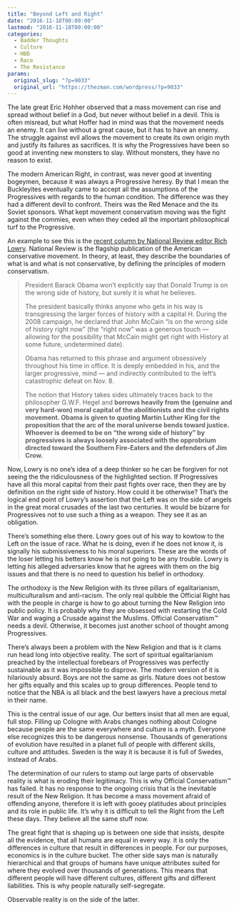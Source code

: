 ```yaml
---
title: "Beyond Left and Right"
date: "2016-11-18T00:00:00"
lastmod: "2016-11-18T00:00:00"
categories:
  - Badder Thoughts
  - Culture
  - HBD
  - Race
  - The Resistance
params:
  original_slug: "?p=9033"
  original_url: "https://thezman.com/wordpress/?p=9033"
---
```


The late great Eric Hohher observed that a mass movement can rise and
spread without belief in a God, but never without belief in a devil.
This is often misread, but what Hoffer had in mind was that the movement
needs an enemy. It can live without a great cause, but it has to have an
enemy. The struggle against evil allows the movement to create its own
origin myth and justify its failures as sacrifices. It is why the
Progressives have been so good at inventing new monsters to slay.
Without monsters, they have no reason to exist.

The modern American Right, in contrast, was never good at inventing
bogeymen, because it was always a Progressive heresy. By that I mean the
Buckleyites eventually came to accept all the assumptions of the
Progressives with regards to the human condition. The difference was
they had a different devil to confront. Theirs was the Red Menace and
the its Soviet sponsors. What kept movement conservatism moving was the
fight against the commies, even when they ceded all the important
philosophical turf to the Progressive.

An example to see this is the <a
href="http://www.politico.com/magazine/story/2016/11/rich-lowry-obama-trump-214462"
target="_blank">recent column by National Review editor Rich Lowry</a>.
National Review is the flagship publication of the American conservative
movement. In theory, at least, they describe the boundaries of what is
and what is not conservative, by defining the principles of modern
conservatism.

> President Barack Obama won’t explicitly say that Donald Trump is on
> the wrong side of history, but surely it is what he believes.
>
> The president basically thinks anyone who gets in his way is
> transgressing the larger forces of history with a capital H. During
> the 2008 campaign, he declared that John McCain “is on the wrong side
> of history right now” (the “right now” was a generous touch — allowing
> for the possibility that McCain might get right with History at some
> future, undetermined date).
>
> Obama has returned to this phrase and argument obsessively throughout
> his time in office. It is deeply embedded in his, and the larger
> progressive, mind — and indirectly contributed to the left’s
> catastrophic defeat on Nov. 8.
>
> The notion that History takes sides ultimately traces back to the
> philosopher G.W.F. Hegel and **borrows heavily from the (genuine and
> very hard-won) moral capital of the abolitionists and the civil rights
> movement. Obama is given to quoting Martin Luther King for the
> proposition that the arc of the moral universe bends toward justice.
> Whoever is deemed to be on “the wrong side of history” by progressives
> is always loosely associated with the opprobrium directed toward the
> Southern Fire-Eaters and the defenders of Jim Crow.**

Now, Lowry is no one’s idea of a deep thinker so he can be forgiven for
not seeing the the ridiculousness of the highlighted section. If
Progressives have all this moral capital from their past fights over
race, then they are by definition on the right side of history. How
could it be otherwise? That’s the logical end point of Lowry’s assertion
that the Left was on the side of angels in the great moral crusades of
the last two centuries. It would be bizarre for Progressives not to use
such a thing as a weapon. They see it as an obligation.

There’s something else there. Lowry goes out of his way to kowtow to the
Left on the issue of race. What he is doing, even if he does not know
it, is signally his submissiveness to his moral superiors. These are the
words of the loser letting his betters know he is not going to be any
trouble. Lowry is letting his alleged adversaries know that he agrees
with them on the big issues and that there is no need to question his
belief in orthodoxy.

The orthodoxy is the New Religion with its three pillars of
egalitarianism, multiculturalism and anti-racism. The only real quibble
the Official Right has with the people in charge is how to go about
turning the New Religion into public policy. It is probably why they are
obsessed with restarting the Cold War and waging a Crusade against the
Muslims. Official Conservatism™ needs a devil. Otherwise, it becomes
just another school of thought among Progressives.

There’s always been a problem with the New Religion and that is it clams
run head long into objective reality. The sort of spiritual
egalitarianism preached by the intellectual forebears of Progressives
was perfectly sustainable as it was impossible to disprove. The modern
version of it is hilariously absurd. Boys are not the same as girls.
Nature does not bestow her gifts equally and this scales up to group
differences. People tend to notice that the NBA is all black and the
best lawyers have a precious metal in their name.

This is the central issue of our age. Our betters insist that all men
are equal, full stop. Filling up Cologne with Arabs changes nothing
about Cologne because people are the same everywhere and culture is a
myth. Everyone else recognizes this to be dangerous nonsense. Thousands
of generations of evolution have resulted in a planet full of people
with different skills, culture and attitudes. Sweden is the way it is
because it is full of Swedes, instead of Arabs.

The determination of our rulers to stamp out large parts of observable
reality is what is eroding their legitimacy. This is why Official
Conservatism™ has failed. It has no response to the ongoing crisis that
is the inevitable result of the New Religion. It has become a mass
movement afraid of offending anyone, therefore it is left with gooey
platitudes about principles and its role in public life. It’s why it is
difficult to tell the Right from the Left these days. They believe all
the same stuff now.

The great fight that is shaping up is between one side that insists,
despite all the evidence, that all humans are equal in every way. it is
only the differences in culture that result in differences in people.
For our purposes, economics is in the culture bucket. The other side
says man is naturally hierarchical and that groups of humans have unique
attributes suited for where they evolved over thousands of generations.
This means that different people will have different cultures, different
gifts and different liabilities. This is why people naturally
self-segregate.

Observable reality is on the side of the latter.
